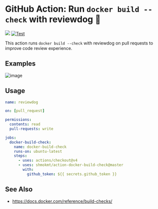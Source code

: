 # GitHub Action: Run `docker build --check` with reviewdog 🐶

[![](https://img.shields.io/github/license/shmokmt/action-docker-build-check)](./LICENSE)
[![Test](https://github.com/shmokmt/action-docker-build-check/actions/workflows/test.yml/badge.svg)](https://github.com/shmokmt/action-docker-build-check/actions/workflows/test.yml)

This action runs `docker build --check` with reviewdog on pull requests to improve code review experience.

## Examples

![image](https://github.com/user-attachments/assets/07d0fbac-72b5-4136-8649-b24176da580f)

## Usage

```yaml
name: reviewdog

on: [pull_request]

permissions:
  contents: read
  pull-requests: write

jobs:
  docker-build-check:
    name: docker-build-check
    runs-on: ubuntu-latest
    steps:
      - uses: actions/checkout@v4
      - uses: shmokmt/action-docker-build-check@master
        with:
          github_token: ${{ secrets.github_token }}
```

## See Also
* https://docs.docker.com/reference/build-checks/
